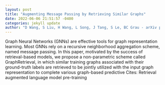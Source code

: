 ```yaml
--- 
layout: post 
title: "Augmenting Message Passing by Retrieving Similar Graphs" 
date: 2022-06-06 21:51:57 -0400 
categories: jekyll update 
author: "D Wang, S Liu, H Wang, L Song, J Tang, S Le, BC Grau - arXiv preprint arXiv , 2022" 
--- 
```

Graph Neural Networks (GNNs) are effective tools for graph representation learning. Most GNNs rely on a recursive neighborhood aggregation scheme, named message passing. In this paper, motivated by the success of retrieval-based models, we propose a non-parametric scheme called GraphRetrieval, in which similar training graphs associated with their ground-truth labels are retrieved to be jointly utilized with the input graph representation to complete various graph-based predictive Cites: Retrieval augmented language model pre-training